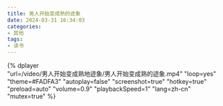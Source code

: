 ```yaml
---
title: 男人开始变成熟的迹象
date: 2024-03-31 16:34:03
categories: 
- 其他 
tags:
- 读书
---
```


{% 
    dplayer     
    "url=/video/男人开始变成熟地迹象/男人开始变成熟的迹象.mp4"
    "loop=yes"
    "theme=#FADFA3"
    "autoplay=false"
    "screenshot=true"
    "hotkey=true"
    "preload=auto"
    "volume=0.9"
    "playbackSpeed=1"
    "lang=zh-cn"
    "mutex=true"
%}

